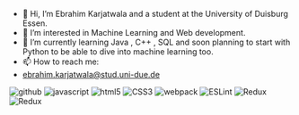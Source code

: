 - 👋 Hi, I’m Ebrahim Karjatwala and a student at the University of Duisburg Essen. 
- 👀 I’m interested in Machine Learning and Web development. 
- 🌱 I’m currently learning Java , C++ , SQL and soon planning to start with Python to be able to dive into machine learning too.
- 📫 How to reach me:
- ebrahim.karjatwala@stud.uni-due.de 

![github](https://img.shields.io/badge/GitHub-000000?style=for-the-badge&logo=GitHub&logoColor=white)
![javascript](https://img.shields.io/badge/Javascript-F7DF1E?style=for-the-badge&logo=Javascript&logoColor=white)
![html5](https://img.shields.io/badge/HTML5-FA3A0F?style=for-the-badge&logo=Javascript&logoColor=white)
![CSS3](https://img.shields.io/badge/CSS-1572B6?style=for-the-badge&logo=CSS3&logoColor=white)
![webpack](https://img.shields.io/badge/Webpack-8DD6F9?style=for-the-badge&logo=Webpack3&logoColor=white)
![ESLint](https://img.shields.io/badge/ESLint-4B32C3?style=for-the-badge&logo=ESLint&logoColor=white)
![Redux](https://img.shields.io/badge/Redux-764ABC?style=for-the-badge&logo=Redux&logoColor=white)
![Redux](https://img.shields.io/badge/Redux-764ABC?style=for-the-badge&logo=Redux&logoColor=white)

<!---
ebrahim78652/ebrahim78652 is a ✨ special ✨ repository because its `README.md` (this file) appears on your GitHub profile.
You can click the Preview link to take a look at your changes.
--->
